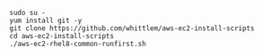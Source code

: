     sudo su -
    yum install git -y
    git clone https://github.com/whittlem/aws-ec2-install-scripts
    cd aws-ec2-install-scripts
    ./aws-ec2-rhel8-common-runfirst.sh
